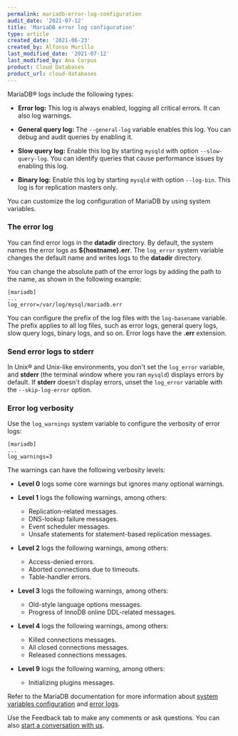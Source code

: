 ```yaml
---
permalink: mariadb-error-log-configuration
audit_date: '2021-07-12'
title: 'MariaDB error log configuration'
type: article
created_date: '2021-06-23'
created_by: Alfonso Murillo
last_modified_date: '2021-07-12'
last_modified_by: Ana Corpus
product: Cloud Databases
product_url: cloud-databases
---
```


MariaDB&reg; logs include the following types:

- **Error log:** This log is always enabled, logging all critical errors.
  It can also log warnings.

- **General query log:** The `--general-log` variable enables this log. You
  can debug and audit queries by enabling it.

- **Slow query log:** Enable this log by starting `mysqld` with option
  `--slow-query-log`. You can identify queries that cause performance
  issues by enabling this log. 

- **Binary log:** Enable this log by starting `mysqld` with option `--log-bin`.
  This log is for replication masters only.

You can customize the log configuration of MariaDB by using system variables. 

### The error log

You can find error logs in the **datadir** directory. By default, the system names
the error logs as  **${hostname}.err**. The `log_error` system variable changes the
default name and writes logs to the **datadir** directory. 

You can change the absolute path of the error logs by adding the path to the name,
as shown in the following example:

  ```
  [mariadb]
  ...
  log_error=/var/log/mysql/mariadb.err
  ```

You can configure the prefix of the log files with the `log-basename` variable.
The prefix applies to all log files, such as error logs, general query logs, slow
query logs, binary logs, and so on. Error logs have the **.err** extension.

### Send error logs to stderr


In Unix&reg; and Unix-like environments, you don't set the `log_error` variable,
and **stderr** (the terminal window where you ran `mysqld`) displays errors by
default. If **stderr** doesn't display errors, unset the `log_error` variable
with the `--skip-log-error` option.

### Error log verbosity

Use the `log_warnings` system variable to configure the verbosity of error logs:

```
[mariadb]
...
log_warnings=3
```

The warnings can have the following verbosity levels: 

- **Level 0** logs some core warnings but ignores many optional warnings. 

- **Level 1** logs the following warnings, among others:
    - Replication-related messages.
    - DNS-lookup failure messages.
    - Event scheduler messages.
    - Unsafe statements for statement-based replication messages.

- **Level 2** logs the following warnings, among others:
    - Access-denied errors.
    - Aborted connections due to timeouts.
    - Table-handler errors.

- **Level 3** logs the following warnings, among others:
    - Old-style language options messages.
    - Progress of InnoDB online DDL-related messages.

- **Level 4** logs the following warnings, among others:
    - Killed connections messages.
    - All closed connections messages.
    - Released connections messages.

- **Level 9** logs the following warning, among others:
    - Initializing plugins messages.

Refer to the MariaDB documentation for more information about
[system variables configuration](https://mariadb.com/kb/en/server-system-variables/)
and [error logs](https://mariadb.com/kb/en/error-log/).

Use the Feedback tab to make any comments or ask questions. You can also [start a conversation with us](https://www.rackspace.com/contact).
